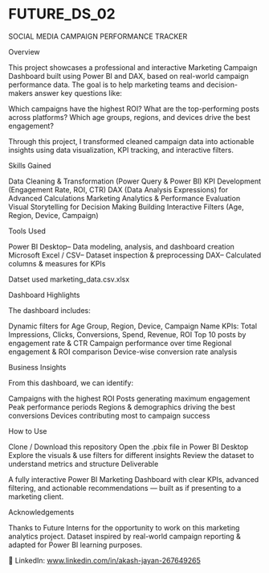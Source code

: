 # FUTURE_DS_02
SOCIAL MEDIA CAMPAIGN PERFORMANCE TRACKER

Overview

This project showcases a professional and interactive Marketing Campaign Dashboard built using Power BI and DAX, based on real-world campaign performance data. The goal is to help marketing teams and decision-makers answer key questions like:

Which campaigns have the highest ROI? What are the top-performing posts across platforms? Which age groups, regions, and devices drive the best engagement?

Through this project, I transformed cleaned campaign data into actionable insights using data visualization, KPI tracking, and interactive filters.

Skills Gained

Data Cleaning & Transformation (Power Query & Power BI) KPI Development (Engagement Rate, ROI, CTR) DAX (Data Analysis Expressions) for Advanced Calculations Marketing Analytics & Performance Evaluation Visual Storytelling for Decision Making Building Interactive Filters (Age, Region, Device, Campaign)

Tools Used

Power BI Desktop– Data modeling, analysis, and dashboard creation Microsoft Excel / CSV– Dataset inspection & preprocessing DAX– Calculated columns & measures for KPIs

Datset used marketing_data.csv.xlsx

Dashboard Highlights

The dashboard includes:

Dynamic filters for Age Group, Region, Device, Campaign Name KPIs: Total Impressions, Clicks, Conversions, Spend, Revenue, ROI Top 10 posts by engagement rate & CTR Campaign performance over time Regional engagement & ROI comparison Device-wise conversion rate analysis

Business Insights

From this dashboard, we can identify:

Campaigns with the highest ROI Posts generating maximum engagement Peak performance periods Regions & demographics driving the best conversions Devices contributing most to campaign success

How to Use

Clone / Download this repository
Open the .pbix file in Power BI Desktop
Explore the visuals & use filters for different insights
Review the dataset to understand metrics and structure
Deliverable

A fully interactive Power BI Marketing Dashboard with clear KPIs, advanced filtering, and actionable recommendations — built as if presenting to a marketing client.

Acknowledgements

Thanks to Future Interns for the opportunity to work on this marketing analytics project. Dataset inspired by real-world campaign reporting & adapted for Power BI learning purposes.

💼 LinkedIn: www.linkedin.com/in/akash-jayan-267649265

